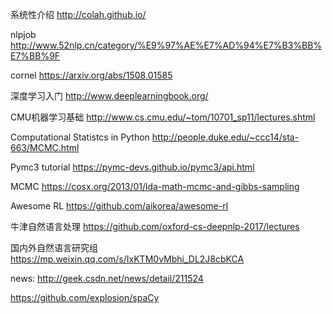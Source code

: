 系统性介绍
http://colah.github.io/

nlpjob
http://www.52nlp.cn/category/%E9%97%AE%E7%AD%94%E7%B3%BB%E7%BB%9F

cornel
https://arxiv.org/abs/1508.01585

深度学习入门
http://www.deeplearningbook.org/

CMU机器学习基础
http://www.cs.cmu.edu/~tom/10701_sp11/lectures.shtml

Computational Statistcs in Python
http://people.duke.edu/~ccc14/sta-663/MCMC.html

Pymc3 tutorial
https://pymc-devs.github.io/pymc3/api.html

MCMC
https://cosx.org/2013/01/lda-math-mcmc-and-gibbs-sampling

Awesome RL
https://github.com/aikorea/awesome-rl

牛津自然语言处理
https://github.com/oxford-cs-deepnlp-2017/lectures

国内外自然语言研究组
https://mp.weixin.qq.com/s/IxKTM0vMbhi_DL2J8cbKCA

news:
http://geek.csdn.net/news/detail/211524

https://github.com/explosion/spaCy
